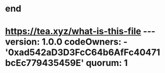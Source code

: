 # end
# https://tea.xyz/what-is-this-file --- version: 1.0.0 codeOwners: - '0xad542aD3D3FcC64b6AfFc40471bcEc779435459E' quorum: 1
